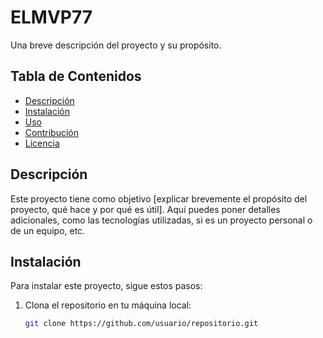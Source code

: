 # ELMVP77

Una breve descripción del proyecto y su propósito.

## Tabla de Contenidos

- [Descripción](#descripción)
- [Instalación](#instalación)
- [Uso](#uso)
- [Contribución](#contribución)
- [Licencia](#licencia)

## Descripción

Este proyecto tiene como objetivo [explicar brevemente el propósito del proyecto, qué hace y por qué es útil]. Aquí puedes poner detalles adicionales, como las tecnologías utilizadas, si es un proyecto personal o de un equipo, etc.

## Instalación

Para instalar este proyecto, sigue estos pasos:

1. Clona el repositorio en tu máquina local:
   ```bash
   git clone https://github.com/usuario/repositorio.git

